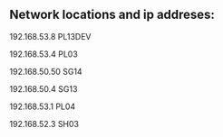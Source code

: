 ## Network locations and ip addreses:
192.168.53.8	PL13DEV

192.168.53.4	PL03

192.168.50.50	SG14

192.168.50.4	SG13

192.168.53.1	PL04

192.168.52.3	SH03
